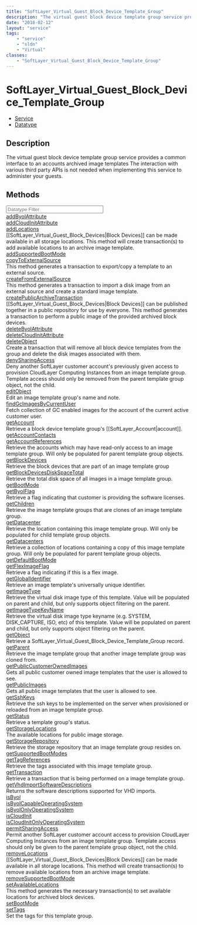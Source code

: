 ```yaml
---
title: "SoftLayer_Virtual_Guest_Block_Device_Template_Group"
description: "The virtual guest block device template group service provides a common interface to an accounts archived image template... "
date: "2018-02-12"
layout: "service"
tags:
    - "service"
    - "sldn"
    - "Virtual"
classes:
    - "SoftLayer_Virtual_Guest_Block_Device_Template_Group"
---
```

# SoftLayer_Virtual_Guest_Block_Device_Template_Group
<div id='service-datatype'>
    <ul id='sldn-reference-tabs'>
    <li id='service'> <a href='/reference/services/SoftLayer_Virtual_Guest_Block_Device_Template_Group' >Service</a></li>    <li id='datatype'> <a href='/reference/datatypes/SoftLayer_Virtual_Guest_Block_Device_Template_Group' >Datatype</a></li>
    </ul>
</div>

## Description
The virtual guest block device template group service provides a common interface to an accounts archived image templates The interaction with various third party APIs is not needed when implementing this service to administer your guests. 



        
<div id="properties" class="content">
    <h2>Methods</h2>
    <div class="view-filters">
        <div class="clearfix">
            <div class="search-input-box">
                <input placeholder="Datatype Filter" onkeyup="titleSearch(inputId='edit-combine', divId='method-div', elementClass='method-row')" 
                    type="text" id="edit-combine" value="" size="30" maxlength="128" class="form-text">
            </div>
        </div>
    </div>
    <div id="method-div">
            <div class="method-row">
                        <span class='view-field-title'><a href='/reference/services/SoftLayer_Virtual_Guest_Block_Device_Template_Group/addByolAttribute'> addByolAttribute</a> </span>
            <div class='views-field-body'></div>
        </div>
            <div class="method-row">
                        <span class='view-field-title'><a href='/reference/services/SoftLayer_Virtual_Guest_Block_Device_Template_Group/addCloudInitAttribute'> addCloudInitAttribute</a> </span>
            <div class='views-field-body'></div>
        </div>
            <div class="method-row">
                        <span class='view-field-title'><a href='/reference/services/SoftLayer_Virtual_Guest_Block_Device_Template_Group/addLocations'> addLocations</a> </span>
            <div class='views-field-body'>[[SoftLayer_Virtual_Guest_Block_Devices|Block Devices]] can be made available in all storage locations. This method will create transaction(s) to add available locations to an archive image template. </div>
        </div>
            <div class="method-row">
                        <span class='view-field-title'><a href='/reference/services/SoftLayer_Virtual_Guest_Block_Device_Template_Group/addSupportedBootMode'> addSupportedBootMode</a> </span>
            <div class='views-field-body'></div>
        </div>
            <div class="method-row">
                        <span class='view-field-title'><a href='/reference/services/SoftLayer_Virtual_Guest_Block_Device_Template_Group/copyToExternalSource'> copyToExternalSource</a> </span>
            <div class='views-field-body'>This method generates a transaction to export/copy a template to an external source. </div>
        </div>
            <div class="method-row">
                        <span class='view-field-title'><a href='/reference/services/SoftLayer_Virtual_Guest_Block_Device_Template_Group/createFromExternalSource'> createFromExternalSource</a> </span>
            <div class='views-field-body'>This method generates a transaction to import a disk image from an external source and create a standard image template. </div>
        </div>
            <div class="method-row">
                        <span class='view-field-title'><a href='/reference/services/SoftLayer_Virtual_Guest_Block_Device_Template_Group/createPublicArchiveTransaction'> createPublicArchiveTransaction</a> </span>
            <div class='views-field-body'>[[SoftLayer_Virtual_Guest_Block_Devices|Block Devices]] can be published together in a public repository for use by everyone. This method generates a transaction to perform a public image of the provided archived block devices. </div>
        </div>
            <div class="method-row">
                        <span class='view-field-title'><a href='/reference/services/SoftLayer_Virtual_Guest_Block_Device_Template_Group/deleteByolAttribute'> deleteByolAttribute</a> </span>
            <div class='views-field-body'></div>
        </div>
            <div class="method-row">
                        <span class='view-field-title'><a href='/reference/services/SoftLayer_Virtual_Guest_Block_Device_Template_Group/deleteCloudInitAttribute'> deleteCloudInitAttribute</a> </span>
            <div class='views-field-body'></div>
        </div>
            <div class="method-row">
                        <span class='view-field-title'><a href='/reference/services/SoftLayer_Virtual_Guest_Block_Device_Template_Group/deleteObject'> deleteObject</a> </span>
            <div class='views-field-body'>Create a transaction that will remove all block device templates from the group and delete the disk images associated with them. </div>
        </div>
            <div class="method-row">
                        <span class='view-field-title'><a href='/reference/services/SoftLayer_Virtual_Guest_Block_Device_Template_Group/denySharingAccess'> denySharingAccess</a> </span>
            <div class='views-field-body'>Deny another SoftLayer customer account's previously given access to provision CloudLayer Computing Instances from an image template group. Template access should only be removed from the parent template group object, not the child. </div>
        </div>
            <div class="method-row">
                        <span class='view-field-title'><a href='/reference/services/SoftLayer_Virtual_Guest_Block_Device_Template_Group/editObject'> editObject</a> </span>
            <div class='views-field-body'>Edit an image template group's name and note.</div>
        </div>
            <div class="method-row">
                        <span class='view-field-title'><a href='/reference/services/SoftLayer_Virtual_Guest_Block_Device_Template_Group/findGcImagesByCurrentUser'> findGcImagesByCurrentUser</a> </span>
            <div class='views-field-body'>Fetch collection of GC enabled images for the account of the current active customer user. </div>
        </div>
            <div class="method-row">
                        <span class='view-field-title'><a href='/reference/services/SoftLayer_Virtual_Guest_Block_Device_Template_Group/getAccount'> getAccount</a> </span>
            <div class='views-field-body'>Retrieve a block device template group's [[SoftLayer_Account|account]].</div>
        </div>
            <div class="method-row">
                        <span class='view-field-title'><a href='/reference/services/SoftLayer_Virtual_Guest_Block_Device_Template_Group/getAccountContacts'> getAccountContacts</a> </span>
            <div class='views-field-body'></div>
        </div>
            <div class="method-row">
                        <span class='view-field-title'><a href='/reference/services/SoftLayer_Virtual_Guest_Block_Device_Template_Group/getAccountReferences'> getAccountReferences</a> </span>
            <div class='views-field-body'>Retrieve the accounts which may have read-only access to an image template group. Will only be populated for parent template group objects.</div>
        </div>
            <div class="method-row">
                        <span class='view-field-title'><a href='/reference/services/SoftLayer_Virtual_Guest_Block_Device_Template_Group/getBlockDevices'> getBlockDevices</a> </span>
            <div class='views-field-body'>Retrieve the block devices that are part of an image template group</div>
        </div>
            <div class="method-row">
                        <span class='view-field-title'><a href='/reference/services/SoftLayer_Virtual_Guest_Block_Device_Template_Group/getBlockDevicesDiskSpaceTotal'> getBlockDevicesDiskSpaceTotal</a> </span>
            <div class='views-field-body'>Retrieve the total disk space of all images in a image template group.</div>
        </div>
            <div class="method-row">
                        <span class='view-field-title'><a href='/reference/services/SoftLayer_Virtual_Guest_Block_Device_Template_Group/getBootMode'> getBootMode</a> </span>
            <div class='views-field-body'></div>
        </div>
            <div class="method-row">
                        <span class='view-field-title'><a href='/reference/services/SoftLayer_Virtual_Guest_Block_Device_Template_Group/getByolFlag'> getByolFlag</a> </span>
            <div class='views-field-body'>Retrieve a flag indicating that customer is providing the software licenses.</div>
        </div>
            <div class="method-row">
                        <span class='view-field-title'><a href='/reference/services/SoftLayer_Virtual_Guest_Block_Device_Template_Group/getChildren'> getChildren</a> </span>
            <div class='views-field-body'>Retrieve the image template groups that are clones of an image template group.</div>
        </div>
            <div class="method-row">
                        <span class='view-field-title'><a href='/reference/services/SoftLayer_Virtual_Guest_Block_Device_Template_Group/getDatacenter'> getDatacenter</a> </span>
            <div class='views-field-body'>Retrieve the location containing this image template group. Will only be populated for child template group objects.</div>
        </div>
            <div class="method-row">
                        <span class='view-field-title'><a href='/reference/services/SoftLayer_Virtual_Guest_Block_Device_Template_Group/getDatacenters'> getDatacenters</a> </span>
            <div class='views-field-body'>Retrieve a collection of locations containing a copy of this image template group. Will only be populated for parent template group objects.</div>
        </div>
            <div class="method-row">
                        <span class='view-field-title'><a href='/reference/services/SoftLayer_Virtual_Guest_Block_Device_Template_Group/getDefaultBootMode'> getDefaultBootMode</a> </span>
            <div class='views-field-body'></div>
        </div>
            <div class="method-row">
                        <span class='view-field-title'><a href='/reference/services/SoftLayer_Virtual_Guest_Block_Device_Template_Group/getFlexImageFlag'> getFlexImageFlag</a> </span>
            <div class='views-field-body'>Retrieve a flag indicating if this is a flex image.</div>
        </div>
            <div class="method-row">
                        <span class='view-field-title'><a href='/reference/services/SoftLayer_Virtual_Guest_Block_Device_Template_Group/getGlobalIdentifier'> getGlobalIdentifier</a> </span>
            <div class='views-field-body'>Retrieve an image template's universally unique identifier.</div>
        </div>
            <div class="method-row">
                        <span class='view-field-title'><a href='/reference/services/SoftLayer_Virtual_Guest_Block_Device_Template_Group/getImageType'> getImageType</a> </span>
            <div class='views-field-body'>Retrieve the virtual disk image type of this template. Value will be populated on parent and child, but only supports object filtering on the parent.</div>
        </div>
            <div class="method-row">
                        <span class='view-field-title'><a href='/reference/services/SoftLayer_Virtual_Guest_Block_Device_Template_Group/getImageTypeKeyName'> getImageTypeKeyName</a> </span>
            <div class='views-field-body'>Retrieve the virtual disk image type keyname (e.g. SYSTEM, DISK_CAPTURE, ISO, etc) of this template. Value will be populated on parent and child, but only supports object filtering on the parent.</div>
        </div>
            <div class="method-row">
                        <span class='view-field-title'><a href='/reference/services/SoftLayer_Virtual_Guest_Block_Device_Template_Group/getObject'> getObject</a> </span>
            <div class='views-field-body'>Retrieve a SoftLayer_Virtual_Guest_Block_Device_Template_Group record.</div>
        </div>
            <div class="method-row">
                        <span class='view-field-title'><a href='/reference/services/SoftLayer_Virtual_Guest_Block_Device_Template_Group/getParent'> getParent</a> </span>
            <div class='views-field-body'>Retrieve the image template group that another image template group was cloned from.</div>
        </div>
            <div class="method-row">
                        <span class='view-field-title'><a href='/reference/services/SoftLayer_Virtual_Guest_Block_Device_Template_Group/getPublicCustomerOwnedImages'> getPublicCustomerOwnedImages</a> </span>
            <div class='views-field-body'>Gets all public customer owned image templates that the user is allowed to see. </div>
        </div>
            <div class="method-row">
                        <span class='view-field-title'><a href='/reference/services/SoftLayer_Virtual_Guest_Block_Device_Template_Group/getPublicImages'> getPublicImages</a> </span>
            <div class='views-field-body'>Gets all public image templates that the user is allowed to see. </div>
        </div>
            <div class="method-row">
                        <span class='view-field-title'><a href='/reference/services/SoftLayer_Virtual_Guest_Block_Device_Template_Group/getSshKeys'> getSshKeys</a> </span>
            <div class='views-field-body'>Retrieve the ssh keys to be implemented on the server when provisioned or reloaded from an image template group.</div>
        </div>
            <div class="method-row">
                        <span class='view-field-title'><a href='/reference/services/SoftLayer_Virtual_Guest_Block_Device_Template_Group/getStatus'> getStatus</a> </span>
            <div class='views-field-body'>Retrieve a template group's status.</div>
        </div>
            <div class="method-row">
                        <span class='view-field-title'><a href='/reference/services/SoftLayer_Virtual_Guest_Block_Device_Template_Group/getStorageLocations'> getStorageLocations</a> </span>
            <div class='views-field-body'>The available locations for public image storage. </div>
        </div>
            <div class="method-row">
                        <span class='view-field-title'><a href='/reference/services/SoftLayer_Virtual_Guest_Block_Device_Template_Group/getStorageRepository'> getStorageRepository</a> </span>
            <div class='views-field-body'>Retrieve the storage repository that an image template group resides on.</div>
        </div>
            <div class="method-row">
                        <span class='view-field-title'><a href='/reference/services/SoftLayer_Virtual_Guest_Block_Device_Template_Group/getSupportedBootModes'> getSupportedBootModes</a> </span>
            <div class='views-field-body'></div>
        </div>
            <div class="method-row">
                        <span class='view-field-title'><a href='/reference/services/SoftLayer_Virtual_Guest_Block_Device_Template_Group/getTagReferences'> getTagReferences</a> </span>
            <div class='views-field-body'>Retrieve the tags associated with this image template group.</div>
        </div>
            <div class="method-row">
                        <span class='view-field-title'><a href='/reference/services/SoftLayer_Virtual_Guest_Block_Device_Template_Group/getTransaction'> getTransaction</a> </span>
            <div class='views-field-body'>Retrieve a transaction that is being performed on a image template group.</div>
        </div>
            <div class="method-row">
                        <span class='view-field-title'><a href='/reference/services/SoftLayer_Virtual_Guest_Block_Device_Template_Group/getVhdImportSoftwareDescriptions'> getVhdImportSoftwareDescriptions</a> </span>
            <div class='views-field-body'>Returns the software descriptions supported for VHD imports.</div>
        </div>
            <div class="method-row">
                        <span class='view-field-title'><a href='/reference/services/SoftLayer_Virtual_Guest_Block_Device_Template_Group/isByol'> isByol</a> </span>
            <div class='views-field-body'></div>
        </div>
            <div class="method-row">
                        <span class='view-field-title'><a href='/reference/services/SoftLayer_Virtual_Guest_Block_Device_Template_Group/isByolCapableOperatingSystem'> isByolCapableOperatingSystem</a> </span>
            <div class='views-field-body'></div>
        </div>
            <div class="method-row">
                        <span class='view-field-title'><a href='/reference/services/SoftLayer_Virtual_Guest_Block_Device_Template_Group/isByolOnlyOperatingSystem'> isByolOnlyOperatingSystem</a> </span>
            <div class='views-field-body'></div>
        </div>
            <div class="method-row">
                        <span class='view-field-title'><a href='/reference/services/SoftLayer_Virtual_Guest_Block_Device_Template_Group/isCloudInit'> isCloudInit</a> </span>
            <div class='views-field-body'></div>
        </div>
            <div class="method-row">
                        <span class='view-field-title'><a href='/reference/services/SoftLayer_Virtual_Guest_Block_Device_Template_Group/isCloudInitOnlyOperatingSystem'> isCloudInitOnlyOperatingSystem</a> </span>
            <div class='views-field-body'></div>
        </div>
            <div class="method-row">
                        <span class='view-field-title'><a href='/reference/services/SoftLayer_Virtual_Guest_Block_Device_Template_Group/permitSharingAccess'> permitSharingAccess</a> </span>
            <div class='views-field-body'>Permit another SoftLayer customer account access to provision CloudLayer Computing Instances from an image template group. Template access should only be given to the parent template group object, not the child. </div>
        </div>
            <div class="method-row">
                        <span class='view-field-title'><a href='/reference/services/SoftLayer_Virtual_Guest_Block_Device_Template_Group/removeLocations'> removeLocations</a> </span>
            <div class='views-field-body'>[[SoftLayer_Virtual_Guest_Block_Devices|Block Devices]] can be made available in all storage locations. This method will create transaction(s) to remove available locations from an archive image template. </div>
        </div>
            <div class="method-row">
                        <span class='view-field-title'><a href='/reference/services/SoftLayer_Virtual_Guest_Block_Device_Template_Group/removeSupportedBootMode'> removeSupportedBootMode</a> </span>
            <div class='views-field-body'></div>
        </div>
            <div class="method-row">
                        <span class='view-field-title'><a href='/reference/services/SoftLayer_Virtual_Guest_Block_Device_Template_Group/setAvailableLocations'> setAvailableLocations</a> </span>
            <div class='views-field-body'>This method generates the necessary transaction(s) to set available locations for archived block devices. </div>
        </div>
            <div class="method-row">
                        <span class='view-field-title'><a href='/reference/services/SoftLayer_Virtual_Guest_Block_Device_Template_Group/setBootMode'> setBootMode</a> </span>
            <div class='views-field-body'></div>
        </div>
            <div class="method-row">
                        <span class='view-field-title'><a href='/reference/services/SoftLayer_Virtual_Guest_Block_Device_Template_Group/setTags'> setTags</a> </span>
            <div class='views-field-body'>Set the tags for this template group.</div>
        </div>
        </div>
</div>

